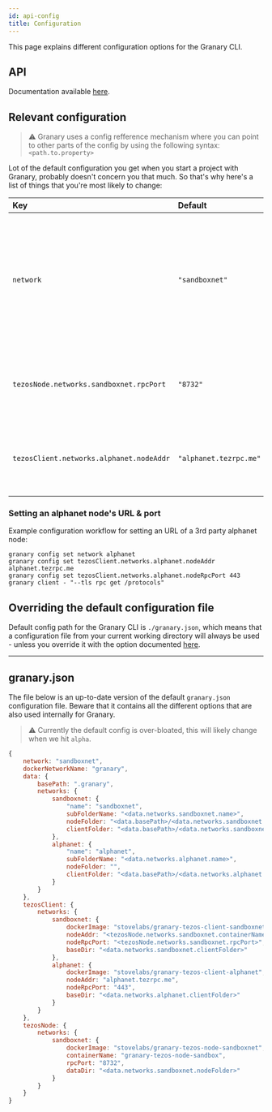 ```yaml
---
id: api-config
title: Configuration
---
```


This page explains different configuration options for the Granary CLI.

## API

Documentation available [here](api-cli-commands.md#config).

## Relevant configuration

> ⚠️ Granary uses a config refference mechanism where you can point to other parts of the config by using the following syntax: `<path.to.property>`

Lot of the default configuration you get when you start a project with Granary, probably doesn't concern you that much. So that's why here's a list of things that you're most likely to change:

<div class="configuration-table">

|Key |Default |Available |Description|
|:---|:---|:---|:---|
|`network`   | `"sandboxnet"`   |`"sandboxnet"` `"alphanet"`   | Network name used for the node, client, config options etc., update this based on which network you're trying to work with.|
|`tezosNode.networks.sandboxnet.rpcPort`|`"8732"` | Whatever HTTP port your machine allows | Port number used to serve RPC services from the sandboxnet node|
|`tezosClient.networks.alphanet.nodeAddr` |`"alphanet.tezrpc.me"` | Any HTTP/HTTPS URL of an alphanet Tezos node | URL representing an alphanet Tezos node that the client will connect to|

</div>

### Setting an alphanet node's URL & port

Example configuration workflow for setting an URL of a 3rd party alphanet node:

```sh-session
granary config set network alphanet
granary config set tezosClient.networks.alphanet.nodeAddr alphanet.tezrpc.me
granary config set tezosClient.networks.alphanet.nodeRpcPort 443
granary client - "--tls rpc get /protocols" 
```

## Overriding the default configuration file

Default config path for the Granary CLI is `./granary.json`, which means that a configuration file from your current working directory will always be used - unless you override it with the option documented [here](api-cli-commands.md#setting-a-custom-config-path).


---


## granary.json

The file below is an up-to-date version of the default `granary.json` configuration file. Beware that it contains all the different options that are also used internally for Granary.

> ⚠️ Currently the default config is over-bloated, this will likely change when we hit `alpha`.


```js
{
    network: "sandboxnet",
    dockerNetworkName: "granary",
    data: {
        basePath: ".granary",
        networks: {
            sandboxnet: {
                "name": "sandboxnet",
                subFolderName: "<data.networks.sandboxnet.name>",
                nodeFolder: "<data.basePath>/<data.networks.sandboxnet.subFolderName>/node",
                clientFolder: "<data.basePath>/<data.networks.sandboxnet.subFolderName>/client"
            },
            alphanet: {
                "name": "alphanet",
                subFolderName: "<data.networks.alphanet.name>",
                nodeFolder: "",
                clientFolder: "<data.basePath>/<data.networks.alphanet.subFolderName>/client"
            }
        }
    },
    tezosClient: {
        networks: {
            sandboxnet: {
                dockerImage: "stovelabs/granary-tezos-client-sandboxnet",
                nodeAddr: "<tezosNode.networks.sandboxnet.containerName>",
                nodeRpcPort: "<tezosNode.networks.sandboxnet.rpcPort>",
                baseDir: "<data.networks.sandboxnet.clientFolder>"
            },
            alphanet: {
                dockerImage: "stovelabs/granary-tezos-client-alphanet",
                nodeAddr: "alphanet.tezrpc.me",
                nodeRpcPort: "443",
                baseDir: "<data.networks.alphanet.clientFolder>"
            }
        }
    },
    tezosNode: {
        networks: {
            sandboxnet: {
                dockerImage: "stovelabs/granary-tezos-node-sandboxnet",
                containerName: "granary-tezos-node-sandbox",
                rpcPort: "8732",
                dataDir: "<data.networks.sandboxnet.nodeFolder>"
            }
        }
    }
}
```
